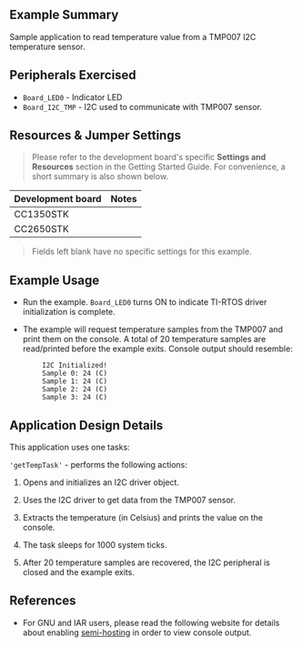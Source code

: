 ## Example Summary

Sample application to read temperature value from a TMP007 I2C temperature
sensor.

## Peripherals Exercised

* `Board_LED0` - Indicator LED
* `Board_I2C_TMP` - I2C used to communicate with TMP007 sensor.

## Resources & Jumper Settings

>Please refer to the development board's specific __Settings and Resources__
section in the Getting Started Guide. For convenience, a short summary is also
shown below.

| Development board | Notes                                                  |
| ----------------- | ------                                                 |
| CC1350STK         |                                                        |
| CC2650STK         |                                                        |

> Fields left blank have no specific settings for this example.

## Example Usage

* Run the example. `Board_LED0` turns ON to indicate TI-RTOS driver
initialization is complete.

* The example will request temperature samples from the TMP007 and print them on
the console. A total of 20 temperature samples are read/printed before the
example exits. Console output should resemble:
```
        I2C Initialized!
        Sample 0: 24 (C)
        Sample 1: 24 (C)
        Sample 2: 24 (C)
        Sample 3: 24 (C)
```

## Application Design Details

This application uses one tasks:

`'getTempTask'` - performs the following actions:

1. Opens and initializes an I2C driver object.

2. Uses the I2C driver to get data from the TMP007 sensor.

3. Extracts the temperature (in Celsius) and prints the value on the console.

4. The task sleeps for 1000 system ticks.

5. After 20 temperature samples are recovered, the I2C peripheral is closed
and the example exits.

## References
* For GNU and IAR users, please read the following website for details
  about enabling [semi-hosting](http://processors.wiki.ti.com/index.php/TI-RTOS_Examples_SemiHosting)
  in order to view console output.
